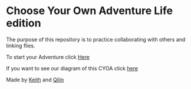 # Choose Your Own Adventure Life edition
The purpose of this repository is to practice collaborating with others and linking flies.

To start your Adventure click [Here]()

If you want to see our diagram of this CYOA click [here](cyoa-diagram.png)

Made by [Keith](https://github.com/keithh9704) and [Qilin](https://github.com/qiling9760)
